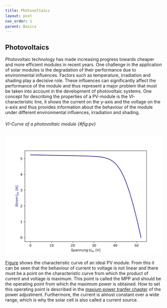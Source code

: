 ```yaml
---
title: Photovoltaics
layout: post
nav_order: 1
parent: Basics
---
```


## Photovoltaics

Photovoltaic technology has made increasing progress towards cheaper and
more efficient modules in recent years. One challenge in the application
of solar modules is the degradation of their performance due to
environmental influences. Factors such as temperature, irradiation and
shading play a decisive role. These influences can significantly affect
the performance of the module and thus represent a major problem that
must be taken into account in the development of photovoltaic systems.
One concept for describing the properties of a PV-module is the VI-characteristic line, it shows the current
on the y-axis and the voltage on the x-axis and thus provides
information about the behaviour of the module under different
environmental influences, irradiation and shading.

###### VI-Curve of a photovoltaic module {#fig:pv}
![image](../assets/image/leistungsanpassung1.svg)

[Figure](#fig:pv) shows the characteristic curve of an ideal PV
module. From this it can be seen that the behaviour of current to
voltage is not linear and there must be a point on the characteristic
curve from which the product of current and voltage is maximum. This
point is called the MPP and should be the operating point from
which the maximum power is obtained. How to set this operating point is
described in the [maxium power tranfer chapter](maximumpowertransfer.html) of the power adjustment. Furthermore,
the current is almost constant over a wide range, which is why the solar
cell is also called a current source.

